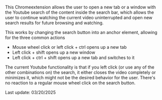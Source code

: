This Chromeextension allows the user to open a new tab or a window with the Youtube search of the content inside the search bar, which allows the user to continue watching the current video uninterrupted and open new search results for future browsing and watching. 

This works by changing the search button into an anchor element, allowing for the three common actions
- Mouse wheel click or left click + ctrl opens up a new tab
- Left click + shift opens up a new window
- Left click + ctrl + shift opens up a new tab and switches to it 

The current Youtube functionality is that if you left click (or use any of the other combinations on) the search, it either closes the video completely or minimizes it, which might not be the desired behavior for the user. There's no reaction to a regular mouse wheel click on the search button.

Last update: 03/20/2025